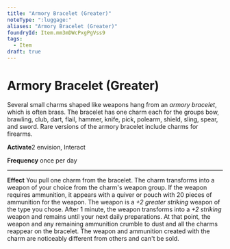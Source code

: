 ```yaml
---
title: "Armory Bracelet (Greater)"
noteType: ":luggage:"
aliases: "Armory Bracelet (Greater)"
foundryId: Item.mm3mDWcPxgPgVss9
tags:
  - Item
draft: true
---
```


# Armory Bracelet (Greater)

Several small charms shaped like weapons hang from an _armory bracelet_, which is often brass. The bracelet has one charm each for the groups bow, brawling, club, dart, flail, hammer, knife, pick, polearm, shield, sling, spear, and sword. Rare versions of the armory bracelet include charms for firearms.

**Activate**2 envision, Interact

**Frequency** once per day

* * *

**Effect** You pull one charm from the bracelet. The charm transforms into a weapon of your choice from the charm's weapon group. If the weapon requires ammunition, it appears with a quiver or pouch with 20 pieces of ammunition for the weapon. The weapon is a _+2 greater striking_ weapon of the type you chose. After 1 minute, the weapon transforms into a _+2 striking_ weapon and remains until your next daily preparations. At that point, the weapon and any remaining ammunition crumble to dust and all the charms reappear on the bracelet. The weapon and ammunition created with the charm are noticeably different from others and can't be sold.

